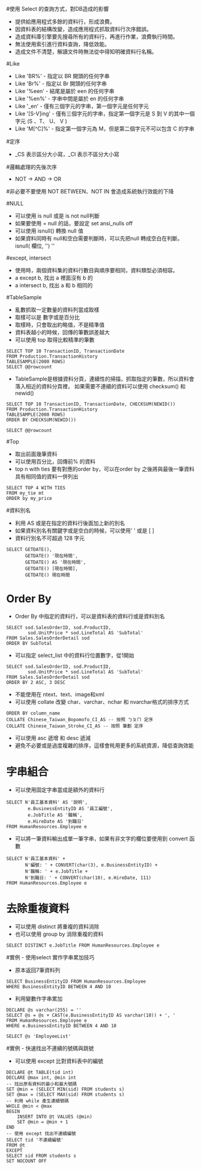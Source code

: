 #使用 Select  的查詢方式，對DB造成的影響

- 提供給應用程式多餘的資料行，形成浪費。
- 因資料表的結構改變，造成應用程式抓取資料行次序錯誤。
- 造成資料庫引擎要先搜尋所有的資料行，再進行作業，浪費執行時間。
- 無法使用索引進行資料查詢，降低效能。
- 造成文件不清楚，解讀文件時無法從中得知明確資料行名稱。

#Like

- Like 'BR%' - 指定以 BR 開頭的任何字串
- Like 'Br%' - 指定以 Br 開頭的任何字串
- Like '%een' - 結尾是屬於 een 的任何字串
- Like '%en%' - 字串中間是屬於 en 的任何字串
- Like '_en' - 僅有三個字元的字串，第一個字元是任何字元
- Like '[S-V]ing' - 僅有三個字元的字串，指定第一個字元是 S 到 V 的其中一個字元 (S 、T、 U、 V )
- Like 'M[^C]%' - 指定第一個字元為 M，但是第二個字元不可以包含 C 的字串

#定序

- _CS 表示區分大小寫，_CI 表示不區分大小寫

#邏輯處理的先後次序

- NOT -> AND -> OR

#非必要不要使用 NOT BETWEEN、NOT IN 會造成系統執行效能的下降

#NULL

- 可以使用 is null 或是 is not null判斷
- 如果要使用 = null 的話，要設定 set ansi_nulls off 
- 可以使用 isnull() 轉換 null 值
- 如果資料同時有 null和空白需要判斷時，可以先把null 轉成空白在判斷。 isnull( 欄位, '')  ''

#except, intersect

- 使用時，兩個資料集的資料行數目與順序要相同，資料類型必須相容。
- a except b, 找出 a 裡面沒有 b 的
- a intersect b, 找出 a 和 b 相同的 

#TableSample

- 亂數抓取一定數量的資料列當成取樣
- 取樣可以是 數字或是百分比
- 取樣時，只會取出約略值，不是精準值
- 資料表越小的時候，回傳的筆數誤差越大
- 可以使用 top 取得比較精準的筆數

```
SELECT TOP 10 TransactionID, TransactionDate
FROM Production.TransactionHistory
TABLESAMPLE(2000 ROWS)
SELECT @@rowcount
```

- TableSample是根據資料分頁，連續性的掃描，抓取指定的筆數，所以資料會落入相近的資料分頁裡，
   如果需要不連續的資料可以使用 checksum() 和 newid()

```
SELECT TOP 10 TransactionID, TransactionDate, CHECKSUM(NEWID())
FROM Production.TransactionHistory
TABLESAMPLE(2000 ROWS)
ORDER BY CHECKSUM(NEWID())

SELECT @@rowcount
```

#Top

- 取出前面幾筆資料
- 可以使用百分比，回傳前% 的資料
- top n with ties 要有對應的order by，可以在order by 之後將與最後一筆資料具有相同值的資料一併列出

```
SELECT TOP 4 WITH TIES 
FROM my_tie mt
ORDER by my_price
```

#資料別名

- 利用 AS 或是在指定的資料行後面加上新的別名
- 如果資料別名有關鍵字或是空白的時候，可以使用' ' 或是 [ ]
- 資料行別名不可超過 128 字元

```
SELECT GETDATE(),
	   GETDATE() '現在時間',
	   GETDATE() AS '現在時間',
	   GETDATE() [現在時間],
	   GETDATE() 現在時間
```

# Order By

- Order By 中指定的資料行，可以是資料表的資料行或是資料別名

```
SELECT sod.SalesOrderID, sod.ProductID, 
		sod.UnitPrice * sod.LineTotal AS 'SubTotal'
FROM Sales.SalesOrderDetail sod 
ORDER BY SubTotal
```

- 可以指定 select_list 中的資料行位置數字，從1開始

```
SELECT sod.SalesOrderID, sod.ProductID, 
		sod.UnitPrice * sod.LineTotal AS 'SubTotal'
FROM Sales.SalesOrderDetail sod
ORDER BY 2 ASC, 3 DESC
```

- 不能使用在 ntext、text、image和xml
- 可以使用 collate 改變 char、varchar、nchar 和 nvarchar格式的排序方式

```
ORDER BY column_name
COLLATE Chinese_Taiwan_Bopomofo_CI_AS -- 按照 ㄅㄆㄇ 定序
COLLATE Chinese_Taiwan_Stroke_CI_AS -- 按照 筆劃 定序

```

- 可以使用 asc 遞增 和 desc 遞減
- 避免不必要或是過度複雜的排序，這樣會秏用更多的系統資源，降低查詢效能

# 字串組合

- 可以使用固定字串當成是額外的資料行

```
SELECT N'員工基本資料' AS '說明',
		e.BusinessEntityID AS '員工編號', 
		e.JobTitle AS '職稱', 
		e.HireDate AS '到職日'
FROM HumanResources.Employee e
```

- 可以將一筆資料輸出成單一筆字串，如果有非文字的欄位要使用到 convert 函數

```
SELECT N'員工基本資料' +
	   N'編號: ' + CONVERT(char(3), e.BusinessEntityID) +
	   N'職稱: ' + e.JobTitle + 
	   N'到職日: ' + CONVERT(char(10), e.HireDate, 111) 
FROM HumanResources.Employee e 
```

# 去除重複資料
- 可以使用 distinct 將重複的資料消除
- 也可以使用 group by 消除重複的資料

```
SELECT DISTINCT e.JobTitle FROM HumanResources.Employee e
```

#實例 - 使用select 實作字串累加技巧

- 原本返回7筆資料列

```
SELECT BusinessEntityID FROM HumanResources.Employee
WHERE BusinessEntityID BETWEEN 4 AND 10
```

- 利用變數作字串累加

```
DECLARE @s varchar(255) = ''
SELECT @s = @s + CAST(e.BusinessEntityID AS varchar(10)) + ', '
FROM HumanResources.Employee e
WHERE e.BusinessEntityID BETWEEN 4 AND 10

SELECT @s 'EmployeeList'
```

#實例 - 快速找出不連續的號碼與跳號

- 可以使用 except 比對資料表中的編號

```
DECLARE @t TABLE(tid int)
DECLARE @max int, @min int
-- 找出原有資料的最小和最大號碼
SET @min = (SELECT MIN(sid) FROM students s)
SET @max = (SELECT MAX(sid) FROM students s)
-- 利用 while 產生連續號碼
WHILE @min < @max 
BEGIN  
	INSERT INTO @t VALUES (@min)
	SET @min = @min + 1	
END
-- 使用 except 找出不連續編號
SELECT tid '不連續編號' 
FROM @t
EXCEPT
SELECT sid FROM students s
SET NOCOUNT OFF  
```
